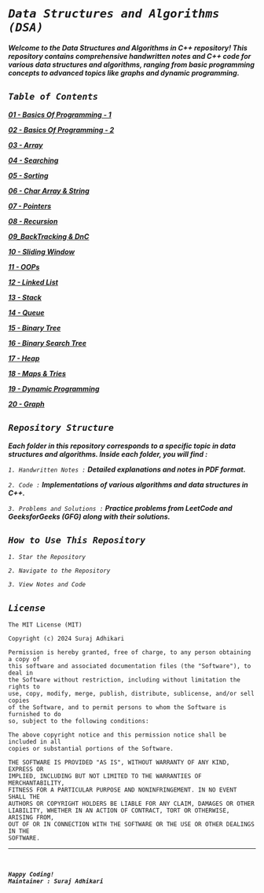 # _`Data Structures and Algorithms (DSA)`_

**_Welcome to the Data Structures and Algorithms in C++ repository! This repository contains comprehensive handwritten notes and C++ code for various data structures and algorithms, ranging from basic programming concepts to advanced topics like graphs and dynamic programming._**

## _`Table of Contents`_

**_[01 - Basics Of Programming - 1](https://github.com/SrjAdhikari/DataStructures-And-Algorithms/tree/main/01_Basics_Of_Programming-1)_**

**_[02 - Basics Of Programming - 2](https://github.com/SrjAdhikari/DataStructures-And-Algorithms/tree/main/02_Basics_Of_Programming-2)_**

**_[03 - Array](https://github.com/SrjAdhikari/DataStructures-And-Algorithms/tree/main/03_Array)_**

**_[04 - Searching](https://github.com/SrjAdhikari/DataStructures-And-Algorithms/tree/main/04_Searching)_**

**_[05 - Sorting](https://github.com/SrjAdhikari/DataStructures-And-Algorithms/tree/main/05_Sorting)_**

**_[06 - Char Array & String](https://github.com/SrjAdhikari/DataStructures-And-Algorithms/tree/main/06_Char_Array_And_String)_**

**_[07 - Pointers](https://github.com/SrjAdhikari/DataStructures-And-Algorithms/tree/main/07_Pointers)_**

**_[08 - Recursion](https://github.com/SrjAdhikari/DataStructures-And-Algorithms/tree/main/08_Recursion)_**

**_[09_BackTracking & DnC](https://github.com/SrjAdhikari/DataStructures-And-Algorithms/tree/main/09_BackTracking_And_DnC)_**

**_[10 - Sliding Window](https://github.com/SrjAdhikari/DataStructures-And-Algorithms/tree/main/10_Sliding_Window)_**

**_[11 - OOPs](https://github.com/SrjAdhikari/DataStructures-And-Algorithms/tree/main/11_OOPs)_**

**_[12 - Linked List](https://github.com/SrjAdhikari/DataStructures-And-Algorithms/tree/main/12_Linked_List)_**

**_[13 - Stack](https://github.com/SrjAdhikari/DataStructures-And-Algorithms/tree/main/13_Stack)_**

**_[14 - Queue](https://github.com/SrjAdhikari/DataStructures-And-Algorithms/tree/main/14_Queue)_**

**_[15 - Binary Tree](https://github.com/SrjAdhikari/DataStructures-And-Algorithms/tree/main/15_Binary_Tree)_**

**_[16 - Binary Search Tree](https://github.com/SrjAdhikari/DataStructures-And-Algorithms/tree/main/16_Binary_Search_Tree)_**

**_[17 - Heap](https://github.com/SrjAdhikari/DataStructures-And-Algorithms/tree/main/17_Heap)_**

**_[18 - Maps & Tries](https://github.com/SrjAdhikari/DataStructures-And-Algorithms/tree/main/18_Maps_And_Tries)_**

**_[19 - Dynamic Programming](https://github.com/SrjAdhikari/DataStructures-And-Algorithms/tree/main/19_Dynamic_Programming)_**

**_[20 - Graph](https://github.com/SrjAdhikari/DataStructures-And-Algorithms/tree/main/20_Graph)_**

## _`Repository Structure`_

**_Each folder in this repository corresponds to a specific topic in data structures and algorithms. Inside each folder, you will find :_**

_`1. Handwritten Notes :`_ **_Detailed explanations and notes in PDF format._**

_`2. Code :`_ **_Implementations of various algorithms and data structures in C++._**

_`3. Problems and Solutions :`_ **_Practice problems from LeetCode and GeeksforGeeks (GFG) along with their solutions._**

## _`How to Use This Repository`_

_`1. Star the Repository`_

_`2. Navigate to the Repository`_

_`3. View Notes and Code`_

## _`License`_

```
The MIT License (MIT)

Copyright (c) 2024 Suraj Adhikari

Permission is hereby granted, free of charge, to any person obtaining a copy of
this software and associated documentation files (the "Software"), to deal in
the Software without restriction, including without limitation the rights to
use, copy, modify, merge, publish, distribute, sublicense, and/or sell copies
of the Software, and to permit persons to whom the Software is furnished to do
so, subject to the following conditions:

The above copyright notice and this permission notice shall be included in all
copies or substantial portions of the Software.

THE SOFTWARE IS PROVIDED "AS IS", WITHOUT WARRANTY OF ANY KIND, EXPRESS OR
IMPLIED, INCLUDING BUT NOT LIMITED TO THE WARRANTIES OF MERCHANTABILITY,
FITNESS FOR A PARTICULAR PURPOSE AND NONINFRINGEMENT. IN NO EVENT SHALL THE
AUTHORS OR COPYRIGHT HOLDERS BE LIABLE FOR ANY CLAIM, DAMAGES OR OTHER
LIABILITY, WHETHER IN AN ACTION OF CONTRACT, TORT OR OTHERWISE, ARISING FROM,
OUT OF OR IN CONNECTION WITH THE SOFTWARE OR THE USE OR OTHER DEALINGS IN THE
SOFTWARE.
```

---

<br>

**_`Happy Coding!`_**<br>
**_`Maintainer : Suraj Adhikari`_**
